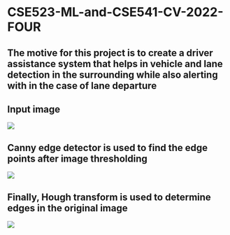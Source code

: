 # CSE523-ML-and-CSE541-CV-2022-FOUR

## The motive for this project is to create a driver assistance system that helps in vehicle and lane detection in the surrounding while also alerting with in the case of lane departure

## Input image
![](https://i.imgur.com/6rKHZiV.png)

## Canny edge detector is used to find the edge points after image thresholding
![](https://i.imgur.com/jD79C9r.png)

## Finally, Hough transform is used to determine edges in the original image
![](https://i.imgur.com/PPwvPTi.png)
















